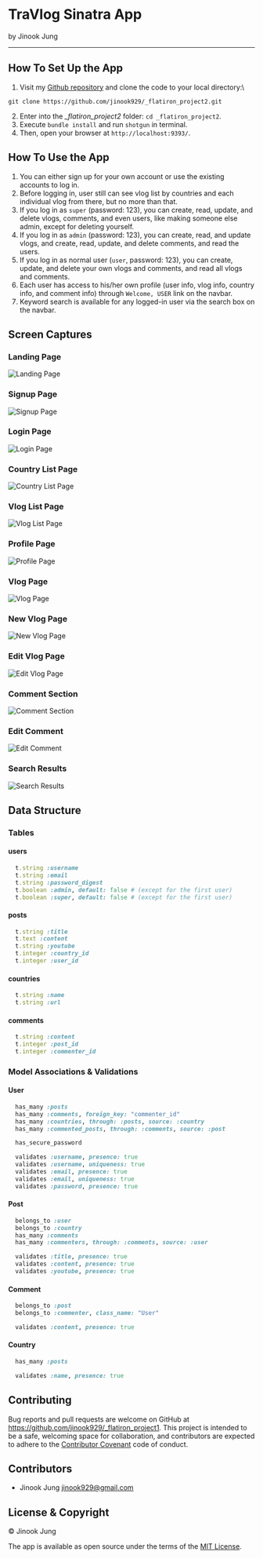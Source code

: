 # TraVlog Sinatra App

by Jinook Jung

* * * * * * * * * *

## How To Set Up the App

1. Visit my [Github repository](https://github.com/jinook929/_flatiron_project2) and clone the code to your local directory:\

 `git clone https://github.com/jinook929/_flatiron_project2.git`

2. Enter into the *_flatiron_project2* folder: `cd _flatiron_project2`.
3. Execute `bundle install` and run `shotgun` in terminal.
4. Then, open your browser at `http://localhost:9393/`.

## How To Use the App

1. You can either sign up for your own account or use the existing accounts to log in.
2. Before logging in, user still can see vlog list by countries and each individual vlog from there, but no more than that.
3. If you log in as `super` (password: 123), you can create, read, update, and delete vlogs, comments, and even users, like making someone else admin, except for deleting yourself.
4. If you log in as `admin` (password: 123), you can create, read, and update vlogs, and create, read, update, and delete comments, and read the users.
5. If you log in as normal user (`user`, password: 123), you can create, update, and delete your own vlogs and comments, and read all vlogs and comments.
6. Each user has access to his/her own profile (user info, vlog info, country info, and comment info) through `Welcome, USER` link on the navbar.
7. Keyword search is available for any logged-in user via the search box on the navbar.

## Screen Captures

### Landing Page

![Landing Page](./public/images/01_landing.png)

### Signup Page

![Signup Page](./public/images/02_signup.png)

### Login Page

![Login Page](./public/images/03_login.png)

### Country List Page

![Country List Page](./public/images/04_countrylist.png)

### Vlog List Page

![Vlog List Page](./public/images/05_vloglist.png)

### Profile Page

![Profile Page](./public/images/06_profile.png)

### Vlog Page

![Vlog Page](./public/images/07_vlog.png)

### New Vlog Page

![New Vlog Page](./public/images/08_newvlog.png)

### Edit Vlog Page

![Edit Vlog Page](./public/images/09_editvlog.png)

### Comment Section

![Comment Section](./public/images/10_comment.png)

### Edit Comment

![Edit Comment](./public/images/11_editcomment.png)

### Search Results

![Search Results](./public/images/12_search.png)



## Data Structure

### Tables

#### users

```ruby
  t.string :username
  t.string :email
  t.string :password_digest
  t.boolean :admin, default: false # (except for the first user)
  t.boolean :super, default: false # (except for the first user)
```

#### posts

```ruby
  t.string :title
  t.text :content
  t.string :youtube
  t.integer :country_id
  t.integer :user_id
```

#### countries

```ruby
  t.string :name
  t.string :url
```

#### comments

```ruby
  t.string :content
  t.integer :post_id
  t.integer :commenter_id
```

### Model Associations & Validations

#### User

```ruby
  has_many :posts
  has_many :comments, foreign_key: "commenter_id"
  has_many :countries, through: :posts, source: :country
  has_many :commented_posts, through: :comments, source: :post

  has_secure_password

  validates :username, presence: true
  validates :username, uniqueness: true
  validates :email, presence: true
  validates :email, uniqueness: true
  validates :password, presence: true
```

#### Post

```ruby
  belongs_to :user  
  belongs_to :country
  has_many :comments
  has_many :commenters, through: :comments, source: :user

  validates :title, presence: true
  validates :content, presence: true
  validates :youtube, presence: true
```

#### Comment

```ruby
  belongs_to :post
  belongs_to :commenter, class_name: "User"

  validates :content, presence: true
```

#### Country

```ruby
  has_many :posts

  validates :name, presence: true
```

## Contributing

Bug reports and pull requests are welcome on GitHub at https://github.com/jinook929/_flatiron_project1. This project is intended to be a safe, welcoming space for collaboration, and contributors are expected to adhere to the [Contributor Covenant](contributor-covenant.org) code of conduct.

## Contributors

* Jinook Jung <jinook929@gmail.com>

## License & Copyright

© Jinook Jung

The app is available as open source under the terms of the [MIT License](http://opensource.org/licenses/MIT).
